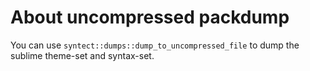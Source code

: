 # About uncompressed packdump

You can use `syntect::dumps::dump_to_uncompressed_file` to dump the sublime theme-set and syntax-set.
